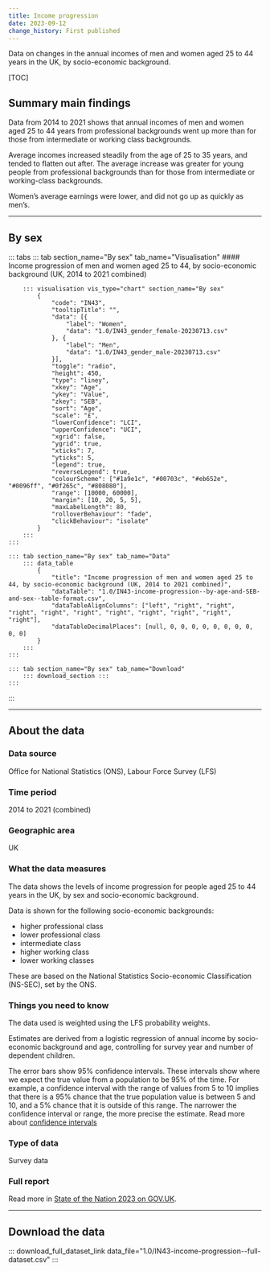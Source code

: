 ```yaml
---
title: Income progression
date: 2023-09-12
change_history: First published
---
```


Data on changes in the annual incomes of men and women aged 25 to 44 years in the UK, by socio-economic background.

[TOC]

## Summary main findings

Data from 2014 to 2021 shows that annual incomes of men and women aged 25 to 44 years from professional backgrounds
went up more than for those from intermediate or working class backgrounds.

Average incomes increased steadily from the age of 25 to 35 years, and tended to flatten out after. The average increase
was greater for young people from professional backgrounds than for those from intermediate or working-class backgrounds.

Women’s average earnings were lower, and did not go up as quickly as men’s.

---

## By sex

::: tabs
    ::: tab section_name="By sex" tab_name="Visualisation"
        #### Income progression of men and women aged 25 to 44, by socio-economic background (UK, 2014 to 2021 combined)

        ::: visualisation vis_type="chart" section_name="By sex"
            {
                "code": "IN43",
                "tooltipTitle": "",
                "data": [{
                    "label": "Women",
                    "data": "1.0/IN43_gender_female-20230713.csv"
                }, {
                    "label": "Men",
                    "data": "1.0/IN43_gender_male-20230713.csv"
                }],
                "toggle": "radio",
                "height": 450,
                "type": "liney",
                "xkey": "Age",
                "ykey": "Value",
                "zkey": "SEB",
                "sort": "Age",
                "scale": "£",
                "lowerConfidence": "LCI",
                "upperConfidence": "UCI",
                "xgrid": false,
                "ygrid": true,
                "xticks": 7,
                "yticks": 5,
                "legend": true,
                "reverseLegend": true,
                "colourScheme": ["#1a9e1c", "#00703c", "#eb652e", "#0096ff", "#0f265c", "#808080"],
                "range": [10000, 60000],
                "margin": [10, 20, 5, 5],
                "maxLabelLength": 80,
                "rolloverBehaviour": "fade",
                "clickBehaviour": "isolate"
            }
        :::
    :::

    ::: tab section_name="By sex" tab_name="Data"
        ::: data_table
            {
                "title": "Income progression of men and women aged 25 to 44, by socio-economic background (UK, 2014 to 2021 combined)",
                "dataTable": "1.0/IN43-income-progression--by-age-and-SEB-and-sex--table-format.csv",
                "dataTableAlignColumns": ["left", "right", "right", "right", "right", "right", "right", "right", "right", "right", "right"],
                "dataTableDecimalPlaces": [null, 0, 0, 0, 0, 0, 0, 0, 0, 0, 0]
            }
        :::
    :::

    ::: tab section_name="By sex" tab_name="Download"
        ::: download_section :::
    :::
:::

---

## About the data

### Data source
Office for National Statistics (ONS), Labour Force Survey (LFS)

### Time period
2014 to 2021 (combined)

### Geographic area
UK

### What the data measures
The data shows the levels of income progression for people aged 25 to 44 years in the UK, by sex and socio-economic background.

Data is shown for the following socio-economic backgrounds:

* higher professional class
* lower professional class
* intermediate class
* higher working class
* lower working classes

These are based on the National Statistics Socio-economic Classification (NS-SEC), set by the ONS.

### Things you need to know
The data used is weighted using the LFS probability weights.

Estimates are derived from a logistic regression of annual income by socio-economic background and age, controlling for
survey year and number of dependent children.

The error bars show 95% confidence intervals. These intervals show where we expect the true value from a population to
be 95% of the time. For example, a confidence interval with the range of values from 5 to 10 implies that there is a
95% chance that the true population value is between 5 and 10, and a 5% chance that it is outside of this range.
The narrower the confidence interval or range, the more precise the estimate. Read more about
[confidence intervals](/about-our-analysis#confidence-intervals)

### Type of data
Survey data

### Full report
Read more in [State of the Nation 2023 on GOV.UK](https://www.gov.uk/government/publications/state-of-the-nation-2023-people-and-places).

---

## Download the data

::: download_full_dataset_link data_file="1.0/IN43-income-progression--full-dataset.csv" :::
